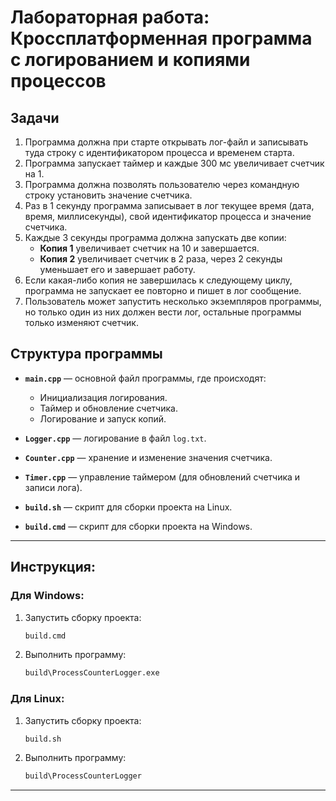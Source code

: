 # Лабораторная работа: Кроссплатформенная программа с логированием и копиями процессов

## Задачи

1. Программа должна при старте открывать лог-файл и записывать туда строку с идентификатором процесса и временем старта.
2. Программа запускает таймер и каждые 300 мс увеличивает счетчик на 1.
3. Программа должна позволять пользователю через командную строку установить значение счетчика.
4. Раз в 1 секунду программа записывает в лог текущее время (дата, время, миллисекунды), свой идентификатор процесса и значение счетчика.
5. Каждые 3 секунды программа должна запускать две копии:
   - **Копия 1** увеличивает счетчик на 10 и завершается.
   - **Копия 2** увеличивает счетчик в 2 раза, через 2 секунды уменьшает его и завершает работу.
6. Если какая-либо копия не завершилась к следующему циклу, программа не запускает ее повторно и пишет в лог сообщение.
7. Пользователь может запустить несколько экземпляров программы, но только один из них должен вести лог, остальные программы только изменяют счетчик.

## Структура программы

- **`main.cpp`** — основной файл программы, где происходят:
  - Инициализация логирования.
  - Таймер и обновление счетчика.
  - Логирование и запуск копий.
  
- **`Logger.cpp`** — логирование в файл `log.txt`.
  
- **`Counter.cpp`** — хранение и изменение значения счетчика.
  
- **`Timer.cpp`** — управление таймером (для обновлений счетчика и записи лога).
  
- **`build.sh`** — скрипт для сборки проекта на Linux.
  
- **`build.cmd`** — скрипт для сборки проекта на Windows.

---

## Инструкция:

### Для Windows:

1. Запустить сборку проекта:
   ```cmd
   build.cmd
   ```
2. Выполнить программу:
   ```cmd
   build\ProcessCounterLogger.exe
   ```

### Для Linux:

1. Запустить сборку проекта:
   ```bash
   build.sh
   ```
2. Выполнить программу:
   ```bash
   build\ProcessCounterLogger
   ```

---